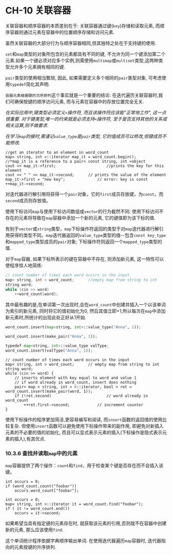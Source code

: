 # CH-10 关联容器

关联容器和顺序容器的本质差别在于: 关联容器通过键(`key`)存储和读取元素, 而顺序容器则通过元素在容器中的位置顺序存储和访问元素.

虽然关联容器的大部分行为与顺序容器相同,但其独特之处在于支持键的使用.

`set`和`map`类型的对象所包含的元素都具有不同的键, 不允许为同一个键添加第二个元素.如果一个键必须对应多个实例,则需使用`multimap`或`multiset`类型,这两种类型允许多个元素拥有相同的键.

`pair`类型的使用相当繁琐, 因此, 如果需要定义多个相同的`pair`类型对象, 可考虑使用`typedef`简化其声明.

`容器元素根据键的次序排列`这个事实就是一个重要的结论: 在迭代遍历关联容器时,我们可确保按键的顺序访问元素, 而与元素在容器中的存放位置完全无关.

*在实际应用中,键类型必须定义`<`操作符, 而且该操作符应该能"正常地工作", 这一点很重要. 对于键类型,唯一的约束就是必须支持`<`操作符, 至于是否支持其他的关系或相关运算,则不做要求.*

*在学习`map`的接时,需谨记`value_type`是`pair`类型, 它的值成员可以修改,但键成员不能修改.*

```
//get an iterator to an element in word_count
map< string, int >::iterator map_it = word_count.begin();
//*map_it is a reference to a pair< const string, int >object
cout << map_it->first;						//prints the key for this element
cout << " " << map_it->second;		// prints the value of the element
map_it->first = "new key";				// error: key is const
++map_it->second;
```
对迭代器进行解引用将获得一个`pair`对象，它的`first`成员存放键，为`const`，而`second`成员则存放值。

使用下标访问`map`与使用下标访问数组或`vector`的行为截然不同: 使用下标访问不存在的元素将导致在`map`容器中添加一个新的元素, 它的键值即为该下标的值.

有别于`vector`或`string`类型，`map`下标操作符返回的类型于对`map`迭代器进行解引用获得的类型不同。`map`迭代器返回的`value_type`类型的值--包含`const key_type`和`mapped_type`类型成员的`pair`对象; 下标操作符则返回一个`mapped_type`类型的值.

对于`map`容器, 如果下标所表示的键在容器中不存在, 则添加新元素, 这一特性可以使程序惊人地简练:
```c
// count number of times each word occurs in the input
map< string, int > word_count;		//empty map from string to int
string word;
while (cin >> word)
	++word_count[word];
```
其中最有趣的是,在单词第一次出现时,会在`word_count`中创建并插入一个以该单词为索引的新元素, 同时将它的值初始化为0, 然后其值立即+1,所以每次在`map`中添加新元素时,所统计的出现此处正好从1开始.

```python
word_count.insert(map<string, int>::value_type("Anna", 1));

word_count.insert(make_pair("Anna", 1));

typedef map<string, int>::value_type valType;
word_count.insert(valType("Anna", 1));
```

```
// count number of times each word occurs in the input
map< string, int > word_count;		// empty map from string to int
string word;
while (cin >> word) {
	// inserts element with key equal to word and value 1
	// if word already in word_count, insert does nothing
	pair< map < string, int > >::iterator, bool > ret = word_count.insert(make_pair(word, 1));
	if (!ret.second)						// word already in word_count
		++ret.first->second;			// increment counter
}
```

使用下标操作的程序更加简洁,更容易编写和阅读, 而`insert`函数的返回值的使用比较复杂. 但使用`insert`函数可以避免使用下标操作带来的副作用, 即避免对新插入元素的不必要的值的初始化, 而且可以显式表示元素的插入(下标操作是隐式表示元素的插入),有其优点.

### 10.3.6 查找并读取`map`中的元素

`map`容器提供了两个操作：`count`和`find`，用于检查某个键是否存在而不会插入该键。

```
int occurs = 0;
if (word_count.count("foobar"))
	occurs.word_count["foobar"];
```
```
int occurs = 0;
map< string, int >::iterator it = word_count.find("foobar");
if ( it != word_count.end())
	occurs = it->second;
```

如果希望当具有指定键的元素存在时, 就获取该元素的引用,否则就不在容器中创建新的元素, 那么应该使用`find`.

这个单词统计程序依据字典顺序输出单词. 在使用迭代器遍历`map`容器时, 迭代器指向的元素按键的升序排列.
